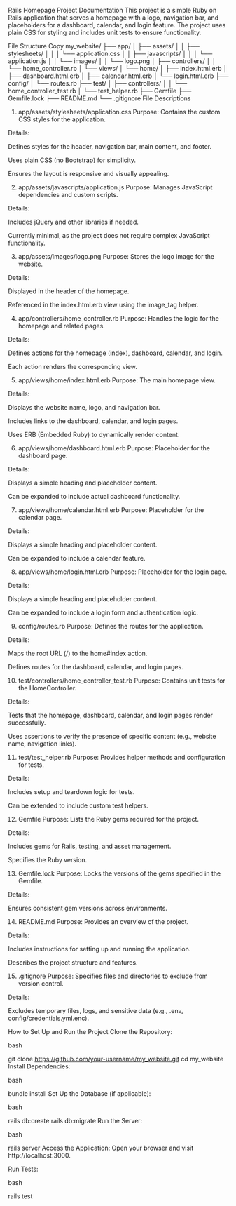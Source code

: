 Rails Homepage Project Documentation
This project is a simple Ruby on Rails application that serves a homepage with a logo, navigation bar, and placeholders for a dashboard, calendar, and login feature. The project uses plain CSS for styling and includes unit tests to ensure functionality.

File Structure
Copy
my_website/
├── app/
│   ├── assets/
│   │   ├── stylesheets/
│   │   │   └── application.css
│   │   ├── javascripts/
│   │   │   └── application.js
│   │   └── images/
│   │       └── logo.png
│   ├── controllers/
│   │   └── home_controller.rb
│   └── views/
│       └── home/
│           ├── index.html.erb
│           ├── dashboard.html.erb
│           ├── calendar.html.erb
│           └── login.html.erb
├── config/
│   └── routes.rb
├── test/
│   ├── controllers/
│   │   └── home_controller_test.rb
│   └── test_helper.rb
├── Gemfile
├── Gemfile.lock
├── README.md
└── .gitignore
File Descriptions
1. app/assets/stylesheets/application.css
Purpose: Contains the custom CSS styles for the application.

Details:

Defines styles for the header, navigation bar, main content, and footer.

Uses plain CSS (no Bootstrap) for simplicity.

Ensures the layout is responsive and visually appealing.

2. app/assets/javascripts/application.js
Purpose: Manages JavaScript dependencies and custom scripts.

Details:

Includes jQuery and other libraries if needed.

Currently minimal, as the project does not require complex JavaScript functionality.

3. app/assets/images/logo.png
Purpose: Stores the logo image for the website.

Details:

Displayed in the header of the homepage.

Referenced in the index.html.erb view using the image_tag helper.

4. app/controllers/home_controller.rb
Purpose: Handles the logic for the homepage and related pages.

Details:

Defines actions for the homepage (index), dashboard, calendar, and login.

Each action renders the corresponding view.

5. app/views/home/index.html.erb
Purpose: The main homepage view.

Details:

Displays the website name, logo, and navigation bar.

Includes links to the dashboard, calendar, and login pages.

Uses ERB (Embedded Ruby) to dynamically render content.

6. app/views/home/dashboard.html.erb
Purpose: Placeholder for the dashboard page.

Details:

Displays a simple heading and placeholder content.

Can be expanded to include actual dashboard functionality.

7. app/views/home/calendar.html.erb
Purpose: Placeholder for the calendar page.

Details:

Displays a simple heading and placeholder content.

Can be expanded to include a calendar feature.

8. app/views/home/login.html.erb
Purpose: Placeholder for the login page.

Details:

Displays a simple heading and placeholder content.

Can be expanded to include a login form and authentication logic.

9. config/routes.rb
Purpose: Defines the routes for the application.

Details:

Maps the root URL (/) to the home#index action.

Defines routes for the dashboard, calendar, and login pages.

10. test/controllers/home_controller_test.rb
Purpose: Contains unit tests for the HomeController.

Details:

Tests that the homepage, dashboard, calendar, and login pages render successfully.

Uses assertions to verify the presence of specific content (e.g., website name, navigation links).

11. test/test_helper.rb
Purpose: Provides helper methods and configuration for tests.

Details:

Includes setup and teardown logic for tests.

Can be extended to include custom test helpers.

12. Gemfile
Purpose: Lists the Ruby gems required for the project.

Details:

Includes gems for Rails, testing, and asset management.

Specifies the Ruby version.

13. Gemfile.lock
Purpose: Locks the versions of the gems specified in the Gemfile.

Details:

Ensures consistent gem versions across environments.

14. README.md
Purpose: Provides an overview of the project.

Details:

Includes instructions for setting up and running the application.

Describes the project structure and features.

15. .gitignore
Purpose: Specifies files and directories to exclude from version control.

Details:

Excludes temporary files, logs, and sensitive data (e.g., .env, config/credentials.yml.enc).

How to Set Up and Run the Project
Clone the Repository:

bash

git clone https://github.com/your-username/my_website.git
cd my_website
Install Dependencies:

bash

bundle install
Set Up the Database (if applicable):

bash

rails db:create
rails db:migrate
Run the Server:

bash

rails server
Access the Application:
Open your browser and visit http://localhost:3000.

Run Tests:

bash

rails test
